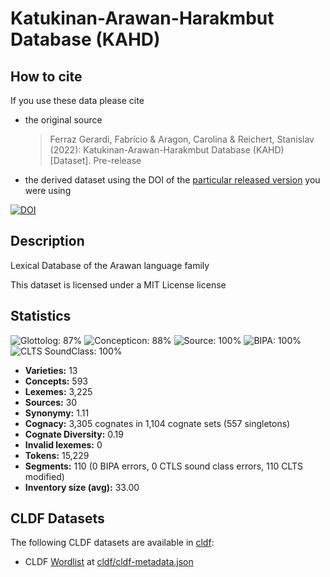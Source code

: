 # Katukinan-Arawan-Harakmbut Database (KAHD)

## How to cite

If you use these data please cite
- the original source
  > Ferraz Gerardi, Fabrício & Aragon, Carolina & Reichert, Stanislav (2022): Katukinan-Arawan-Harakmbut Database (KAHD) [Dataset]. Pre-release
- the derived dataset using the DOI of the [particular released version](../../releases/) you were using

[![DOI](https://zenodo.org/badge/465242812.svg)](https://zenodo.org/badge/latestdoi/465242812)



## Description


Lexical Database of the Arawan language family

This dataset is licensed under a MIT License license

## Statistics


![Glottolog: 87%](https://img.shields.io/badge/Glottolog-87%25-yellowgreen.svg "Glottolog: 87%")
![Concepticon: 88%](https://img.shields.io/badge/Concepticon-88%25-yellowgreen.svg "Concepticon: 88%")
![Source: 100%](https://img.shields.io/badge/Source-100%25-brightgreen.svg "Source: 100%")
![BIPA: 100%](https://img.shields.io/badge/BIPA-100%25-brightgreen.svg "BIPA: 100%")
![CLTS SoundClass: 100%](https://img.shields.io/badge/CLTS%20SoundClass-100%25-brightgreen.svg "CLTS SoundClass: 100%")

- **Varieties:** 13
- **Concepts:** 593
- **Lexemes:** 3,225
- **Sources:** 30
- **Synonymy:** 1.11
- **Cognacy:** 3,305 cognates in 1,104 cognate sets (557 singletons)
- **Cognate Diversity:** 0.19
- **Invalid lexemes:** 0
- **Tokens:** 15,229
- **Segments:** 110 (0 BIPA errors, 0 CTLS sound class errors, 110 CLTS modified)
- **Inventory size (avg):** 33.00

## CLDF Datasets

The following CLDF datasets are available in [cldf](cldf):

- CLDF [Wordlist](https://github.com/cldf/cldf/tree/master/modules/Wordlist) at [cldf/cldf-metadata.json](cldf/cldf-metadata.json)
